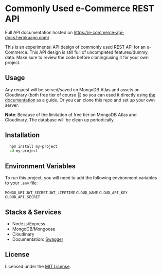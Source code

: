 # Commonly Used e-Commerce REST API

Full API documentation hosted on https://e-commerce-api-docs.herokuapp.com/

This is an experimental API design of commonly used REST API for an e-Commerce.
This API design is still full of uncompleted features/dummy data. Make sure to review the code before cloning/using it for your own project.

## Usage

Any request will be served/saved on MongoDB Atlas and assets on Cloudinary (both free tier of course :slightly_smiling_face:) so you can used it directly using [the documentation](https://e-commerce-api-docs.herokuapp.com/) as a guide. Or you can clone this repo and set up your own server.

**Note**: Because of the limitation of free tier on MongoDB Atlas and Cloudinary. The database will be clean up periodically.

## Installation

```bash
  npm install my-project
  cd my-project
```

## Environment Variables

To run this project, you will need to add the following environment variables to your `.env` file:

`MONGO_URI`
`JWT_SECRET`
`JWT_LIFETIME`
`CLOUD_NAME`
`CLOUD_API_KEY`
`CLOUD_API_SECRET`

## Stacks & Services

- Node.js/Express
- MongoDB/Mongoose
- Cloudinary
- Documentation: [Swagger](https://swagger.io/)

## License

Licensed under the [MIT License](LICENSE.md).
